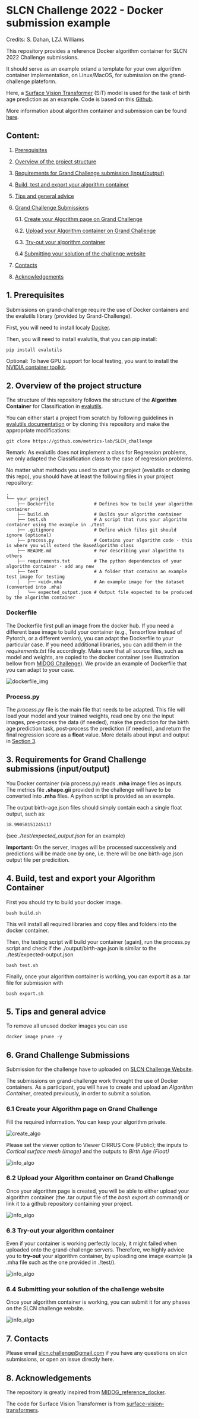 # SLCN Challenge 2022 - Docker submission example

Credits: S. Dahan, LZJ. Williams

This repository provides a reference Docker algorithm container for SLCN 2022 Challenge submissions.

It should serve as an example or/and a template for your own algorithm container implementation, on Linux/MacOS, for submission on the grand-challenge plateform. 

Here, a [Surface Vision Transformer](https://arxiv.org/abs/2203.16414) (SiT) model is used for the task of birth age prediction as an example. Code is based on this [Github](https://github.com/metrics-lab/surface-vision-transformers).

More information about algorithm container and submission can be found [here](https://grand-challenge.org/blogs/create-an-algorithm/). 

## Content:
1. [Prerequisites](#prerequisites)
2. [Overview of the project structure](#overview)
3. [Requirements for Grand Challenge submission (input/output)](#requirements)
4. [Build, test and export your algorithm container](#container)
5. [Tips and general advice](#advice)
6. [Grand Challenge Submissions](#submission)

    6.1. [Create your Algorithm page on Grand Challenge](#algo)

    6.2. [Upload your Algorithm container on Grand Challenge](#container)

    6.3. [Try-out your algorithm container](#try)

    6.4 [Submitting your solution of the challenge website](#submit)

7. [Contacts](#contact)
8. [Acknowledgements](#acknowledgments)


## 1. Prerequisites <a name="prerequisites"></a>

Submissions on grand-challenge require the use of Docker containers and the evalutils library (provided by Grand-Challenge).

First, you will need to install localy [Docker](https://www.docker.com/get-started).

Then, you will need to install evalutils, that you can pip install: 

```
pip install evalutils
```

Optional: To have GPU support for local testing, you want to install the [NVIDIA container toolkit](https://docs.nvidia.com/datacenter/cloud-native/container-toolkit/install-guide.html).

## 2. Overview of the project structure <a name="overview"></a>


The structure of this repository follows the structure of the **Algorithm Container** for Classification in [evalutils](https://comic.github.io/evalutils/d). 

You can either start a project from scratch by following guidelines in [evalutils documentation](https://comic.github.io/evalutils/usage.html#algorithm-container) or by cloning this repository and make the appropriate modifications: 

```
git clone https://github.com/metrics-lab/SLCN_challenge
```

Remark: As evalutils does not implement a class for Regression problems, we only adapted the Classification class to the case of regression problems. 

No matter what methods you used to start your project (evalutils or cloning this repo), you should have at least the following files in your project repository: 

```
.
└── your_project
    ├── Dockerfile               # Defines how to build your algorithm container    
    ├── build.sh                 # Builds your algorithm container
    ├── test.sh                  # A script that runs your algorithm container using the example in ./test 
    ├── .gitignore               # Define which files git should ignore (optional)
    ├── process.py               # Contains your algorithm code - this is where you will extend the BaseAlgorithm class
    ├── README.md                # For describing your algorithm to others
    ├── requirements.txt         # The python dependencies of your algorithm container - add any new 
    ├── test                     # A folder that contains an example test image for testing
    │   ├── <uid>.mha            # An example image for the dataset (converted into .mha)
    │   └── expected_output.json # Output file expected to be produced by the algorithm container
```
### Dockerfile

The Dockerfile first pull an image from the docker hub. If you need a different base image to build your container (e.g., Tensorflow instead of Pytorch, or a different version), you can adapt the Dockerfile to your particular case. If you need additional libraries, you can add them in the *requirements.txt* file accordingly. Make sure that all source files, such as model and weights, are copied to the docker container (see illustration bellow from [MIDOG Challenge](https://github.com/DeepPathology/MIDOG_reference_docker/)). We provide an example of Dockerfile that you can adapt to your case. 

![dockerfile_img](https://user-images.githubusercontent.com/43467166/128198999-37dd613d-aeef-41a6-9875-9fdf29db4717.png)

### Process.py

The *process.py* file is the main file that needs to be adapted. This file will load your model and your trained weights, read one by one the input images, pre-process the data (if needed), make the prediction for the birth age prediction task, post-process the prediction (if needed), and return the final regression score as a **float** value. More details about input and output in [Section 3](#requirements).

## 3. Requirements for Grand Challenge submissions (input/output) <a name="requirements"></a>

You Docker container (via process.py) reads **.mha** image files as inputs. The metrics file **.shape.gii** provided in the challenge will have to be converted into **.mha** files. A python script is provided as an example.

The output birth-age.json files should simply contain each a single float output, such as:

```
38.99058151245117
```
(see *./test/expected_output.json* for an example)

**Important:** On the server, images will be processed successively and predictions will be made one by one, i.e. there will be one birth-age.json output file per predicition. 

## 4. Build, test and export your Algorithm Container <a name="container"></a>

First you should try to build your docker image.
```
bash build.sh
```
This will install all required libraries and copy files and folders into the docker container. 

Then, the testing script will build your container (again), run the process.py script and check if the ./output/birth-age.json is similar to the ./test/expected-output.json

```
bash test.sh
```

Finally, once your algorithm container is working, you can export it as a .tar file for submission with

```
bash export.sh
```

## 5. Tips and general advice <a name="advice"></a>

To remove all unused docker images you can use
```
docker image prune -y 
```

## 6. Grand Challenge Submissions <a name="container"></a>

Submission for the challenge have to uploaded on [SLCN Challenge Website](https://slcn.grand-challenge.org/).

The submissions on grand-challenge work throught the use of Docker containers. As a participant, you will have to create and upload an *Algorithm Container*, created previously, in order to submit a solution. 

### 6.1 Create your Algorithm page on Grand Challenge <a name="algo"></a>

Fill the required information. You can keep your algorithm private. 

![create_algo](https://raw.githubusercontent.com/metrics-lab/SLCN_challenge/main/.github/images/challenge1.png)


Please set the viewer option to Viewer CIRRUS Core (Public); the inputs to *Cortical surface mesh (Image)* and the outputs to *Birth Age (Float)*


![info_algo](https://raw.githubusercontent.com/metrics-lab/SLCN_challenge/main/.github/images/challenge2.png)

### 6.2 Upload your Algorithm container on Grand Challenge <a name="container"></a>

Once your algorithm page is created, you will be able to either upload your algorithm container (the .tar output file of the *bash export.sh* command) or link it to a github repository containing your project. 

![info_algo](https://raw.githubusercontent.com/metrics-lab/SLCN_challenge/main/.github/images/challenge3.png)


### 6.3 Try-out your algorithm container <a name="try"></a>

Even if your container is working perfectly localy, it might failed when uploaded onto the grand-challenge servers. Therefore, we highly advice you to **try-out** your algorithm container, by uploading one image example (a .mha file such as the one provided in ./test/).

![info_algo](https://raw.githubusercontent.com/metrics-lab/SLCN_challenge/main/.github/images/challenge4.png)


### 6.4 Submitting your solution of the challenge website <a name="submit"></a>

Once your algorithm container is working, you can submit it for any phases on the SLCN challenge website. 

![info_algo](https://raw.githubusercontent.com/metrics-lab/SLCN_challenge/main/.github/images/challenge5.png)


## 7. Contacts <a name="contacts"></a>

Please email slcn.challenge@gmail.com if you have any questions on slcn submissions, or open an issue directly here. 

## 8. Acknowledgements <a name="acknowledgements"></a>

The repository is greatly inspired from [MIDOG_reference_docker](https://github.com/DeepPathology/MIDOG_reference_docker).


The code for Surface Vision Transformer is from [surface-vision-transformers](https://github.com/metrics-lab/surface-vision-transformers).